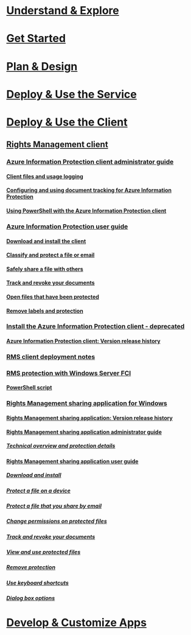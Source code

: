 # [Understand & Explore](/information-protection/understand-explore/what-is-information-protection)
# [Get Started](/information-protection/get-started/requirements-azure-rms)
# [Plan & Design](/information-protection/plan-design/deployment-roadmap)
# [Deploy & Use the Service](/information-protection/deploy-use/activate-service)
# [Deploy & Use the Client](use-client.md)
## [Rights Management client](use-client.md)
### [Azure Information Protection client administrator guide](client-admin-guide.md)
#### [Client files and usage logging](client-admin-guide-files-and-logging.md)
#### [Configuring and using document tracking for Azure Information Protection](client-admin-guide-document-tracking.md)
#### [Using PowerShell with the Azure Information Protection client](client-admin-guide-powershell.md)
### [Azure Information Protection user guide](client-user-guide.md)
#### [Download and install the client](install-client-app.md)
#### [Classify and protect a file or email](client-classify-protect.md)
#### [Safely share a file with others](client-protect-share.md)
#### [Track and revoke your documents](client-track-revoke.md)
#### [Open files that have been protected](client-view-use-files.md)
#### [Remove labels and protection](client-remove-label-protection.md)
### [Install the Azure Information Protection client - deprecated](info-protect-client.md)
#### [Azure Information Protection client: Version release history](client-version-release-history.md)
### [RMS client deployment notes](client-deployment-notes.md)
### [RMS protection with Windows Server FCI](configure-fci.md)
#### [PowerShell script](fci-script.md)
### [Rights Management sharing application for Windows](sharing-app-windows.md)
#### [Rights Management sharing application: Version release history](sharing-app-version-release-history.md)
#### [Rights Management sharing application administrator guide](sharing-app-admin-guide.md)
##### [Technical overview and protection details](sharing-app-admin-guide-technical.md)
#### [Rights Management sharing application user guide](sharing-app-user-guide.md)
##### [Download and install](install-sharing-app.md)
##### [Protect a file on a device](sharing-app-protect-in-place.md)
##### [Protect a file that you share by email](sharing-app-protect-by-email.md)
##### [Change permissions on protected files](sharing-app-reprotect-files.md)
##### [Track and revoke your documents](sharing-app-track-revoke.md)
##### [View and use protected files](sharing-app-view-use-files.md)
##### [Remove protection](sharing-app-remove-protection.md)
##### [Use keyboard shortcuts](sharing-app-keyboard-shortcuts.md)
##### [Dialog box options](sharing-app-dialog-box.md)
# [Develop & Customize Apps](/information-protection/develop/developers-guide)
